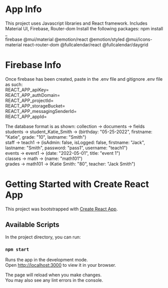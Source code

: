 # App Info

This project uses Javascript libraries and React framework. Includes Material UI, Firebase, Router-dom
Install the following packages: npm install _ \
firebase
@mui/material
@emotion/react
@emotion/styled
@mui/icons-material
react-router-dom
@fullcalendar/react
@fullcalendar/daygrid

# Firebase Info

Once firebase has been created, paste in the .env file and gitignore .env file as such: \
REACT_APP_apiKey= \
REACT_APP_authDomain= \
REACT_APP_projectId= \
REACT_APP_storageBucket= \
REACT_APP_messagingSenderId= \
REACT_APP_appId=

The database format is as shown: collection -> documents -> fields \
students -> student_Katie_Smith -> (birthday: "05-25-2022", firstname: "Katie", grade: "10", lastname: "Smith")\
staff -> teach1 -> (isAdmin: false, isLogged: false, firstname: "Jack", lastname: "Smith", password: "pass1", username: "teach1")\
events -> event1 -> (date: "2022-05-01", title: "event 1")\
classes -> math -> (name: "math101")\
grades -> math101 -> (Katie Smith: "80", teacher: "Jack Smith")

# Getting Started with Create React App

This project was bootstrapped with [Create React App](https://github.com/facebook/create-react-app).

## Available Scripts

In the project directory, you can run:

### `npm start`

Runs the app in the development mode.\
Open [http://localhost:3000](http://localhost:3000) to view it in your browser.

The page will reload when you make changes.\
You may also see any lint errors in the console.

